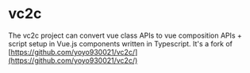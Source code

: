 # vc2c
The vc2c project can convert vue class APIs to vue composition APIs + script setup in Vue.js components written in Typescript.
It's a fork of [https://github.com/yoyo930021/vc2c/](https://github.com/yoyo930021/vc2c/)
